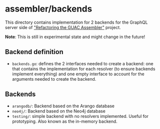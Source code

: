 # assembler/backends

This directory contains implementation for 2 backends for the GraphQL server
side of
["Refactoring the GUAC Assembler"](https://docs.google.com/document/d/1yZ3-ZcfnRDWgw9uZlPuLmIHS9pNMr3DO_AEbHsDXmN8/edit?usp=sharing)
project.

**Note**: This is still in experimental state and might change in the future!

## Backend definition

- `backends.go`: defines the 2 interfaces needed to create a backend: one that
  contains the implementation for each resolver (to ensure backends implement
  everything) and one empty interface to account for the arguments needed to
  create the backend.

## Backends

- `arangodb/`: Backend based on the Arango database
- `neo4j/`: Backend based on the Neo4j database
- `testing/`: simple backend with no resolvers implemented. Useful for
  prototyping. Also known as the in-memory backend.
